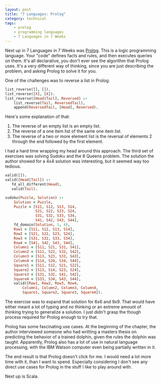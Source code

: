 ```yaml
---
layout: post
title: "7 Languages: Prolog"
category: technical
tags:
    - prolog
    - programming languages
    - 7 Languages in 7 Weeks
---
```

Next up in 7 Languages in 7 Weeks was [Prolog](http://en.wikipedia.org/wiki/Prolog).  This is a logic programming language.  Your "code" defines facts and rules, and then executes queries on them.  It's all declarative, you don't ever see the algorithm that Prolog uses.  It's a very different way of thinking, since you are just describing the problem, and asking Prolog to solve it for you.

One of the challenges was to reverse a list in Prolog.

```prolog
list_reverse([], []).
list_reverse([X], [X]).
list_reverse([Head|Tail], Reversed) :-
    list_reverse(Tail, ReversedTail),
    append(ReversedTail, [Head], Reversed).
```

Here's some explanation of that:

1. The reverse of an empty list is an empty list.
2. The reverse of a one item list of the same one item list.
3. The reverse of a two or more element list is the reversal of elements 2 through the end followed by the first element.

I had a hard time wrapping my head around this approach.  The third set of exercises was solving Sudoku and the 8 Queens problem.  The solution the author showed for a 4x4 solution was interesting, but it seemed way too tedious.

```prolog
valid([]).
valid([Head|Tail]) :-
   fd_all_different(Head),
   valid(Tail).

sudoku(Puzzle, Solution) :-
    Solution = Puzzle,
    Puzzle = [S11, S12, S13, S14,
              S21, S22, S23, S24,
              S31, S32, S33, S34,
              S41, S42, S43, S44],
    fd_domain(Solution, 1, 4),
    Row1 = [S11, S12, S13, S14],
    Row2 = [S21, S22, S23, S24],
    Row3 = [S31, S32, S33, S34],
    Row4 = [S41, S42, S43, S44],
    Column1 = [S11, S21, S31, S41],
    Column2 = [S12, S22, S32, S42],
    Column3 = [S13, S23, S33, S43],
    Column4 = [S14, S24, S34, S44],
    Square1 = [S11, S12, S21, S22],
    Square2 = [S13, S14, S23, S24],
    Square3 = [S31, S32, S41, S42],
    Square4 = [S33, S34, S43, S44],
    valid([Row1, Row2, Row3, Row4,
        Column1, Column2, Column3, Column4,
        Square1, Square2, Square3, Square4]).
```

The exercise was to expand that solution for 6x6 and 9x9.  That would have either meant a lot of typing and no thinking or an extreme amount of thinking trying to generalize a solution.  I just didn't grasp the though process required for Prolog enough to try that.

Prolog has some fascinating use cases.  At the beginning of the chapter, the author interviewed someone who had writting a masters thesis on predicting the behavior of a trained dolphin, given the rules the dolphin was taught. Apparently, Prolog also has a lot of use in natural language processing, with the IBM Watson computer even being partially written in it.

The end result is that Prolog doesn't click for me.  I would need a lot more time with it, than I want to spend.  Especially considering I don't see any direct use cases for Prolog in the stuff I like to play around with.

Next up is Scala.
